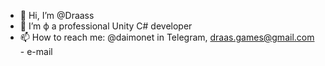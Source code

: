 - 👋 Hi, I’m @Draass
- 👀 I’m ф a professional Unity C# developer
- 📫 How to reach me: @daimonet in Telegram, draas.games@gmail.com - e-mail

<!---
Draass/Draass is a ✨ special ✨ repository because its `README.md` (this file) appears on your GitHub profile.
You can click the Preview link to take a look at your changes.
--->
